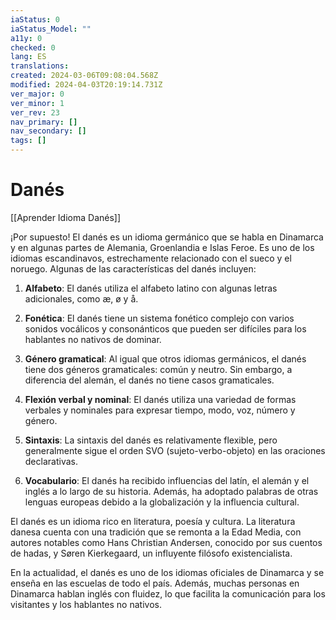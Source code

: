```yaml
---
iaStatus: 0
iaStatus_Model: ""
a11y: 0
checked: 0
lang: ES
translations: 
created: 2024-03-06T09:08:04.568Z
modified: 2024-04-03T20:19:14.731Z
ver_major: 0
ver_minor: 1
ver_rev: 23
nav_primary: []
nav_secondary: []
tags: []
---
```

# Danés

[[Aprender Idioma Danés]]

¡Por supuesto! El danés es un idioma germánico que se habla en Dinamarca y en algunas partes de Alemania, Groenlandia e Islas Feroe. Es uno de los idiomas escandinavos, estrechamente relacionado con el sueco y el noruego. Algunas de las características del danés incluyen:

1. **Alfabeto**: El danés utiliza el alfabeto latino con algunas letras adicionales, como æ, ø y å.

2. **Fonética**: El danés tiene un sistema fonético complejo con varios sonidos vocálicos y consonánticos que pueden ser difíciles para los hablantes no nativos de dominar.

3. **Género gramatical**: Al igual que otros idiomas germánicos, el danés tiene dos géneros gramaticales: común y neutro. Sin embargo, a diferencia del alemán, el danés no tiene casos gramaticales.

4. **Flexión verbal y nominal**: El danés utiliza una variedad de formas verbales y nominales para expresar tiempo, modo, voz, número y género.

5. **Sintaxis**: La sintaxis del danés es relativamente flexible, pero generalmente sigue el orden SVO (sujeto-verbo-objeto) en las oraciones declarativas.

6. **Vocabulario**: El danés ha recibido influencias del latín, el alemán y el inglés a lo largo de su historia. Además, ha adoptado palabras de otras lenguas europeas debido a la globalización y la influencia cultural.

El danés es un idioma rico en literatura, poesía y cultura. La literatura danesa cuenta con una tradición que se remonta a la Edad Media, con autores notables como Hans Christian Andersen, conocido por sus cuentos de hadas, y Søren Kierkegaard, un influyente filósofo existencialista.

En la actualidad, el danés es uno de los idiomas oficiales de Dinamarca y se enseña en las escuelas de todo el país. Además, muchas personas en Dinamarca hablan inglés con fluidez, lo que facilita la comunicación para los visitantes y los hablantes no nativos.